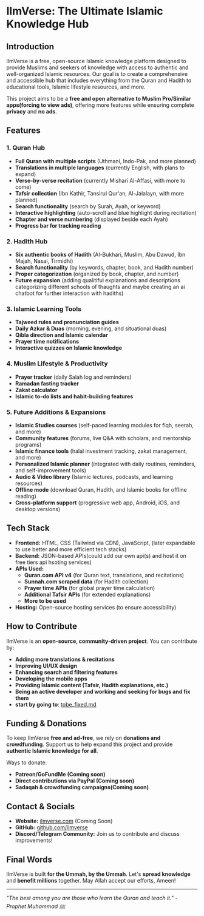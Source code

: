 # IlmVerse: The Ultimate Islamic Knowledge Hub

## Introduction
IlmVerse is a free, open-source Islamic knowledge platform designed to provide Muslims and seekers of knowledge with access to authentic and well-organized Islamic resources. Our goal is to create a comprehensive and accessible hub that includes everything from the Quran and Hadith to educational tools, Islamic lifestyle resources, and more.

This project aims to be a **free and open alternative to Muslim Pro/Similar apps(forcing to view ads)**, offering more features while ensuring complete **privacy** and **no ads**.

## Features
### 1. **Quran Hub**
- **Full Quran with multiple scripts** (Uthmani, Indo-Pak, and more planned)
- **Translations in multiple languages** (currently English, with plans to expand)
- **Verse-by-verse recitation** (currently Mishari Al-Affasi, with more to come)
- **Tafsir collection** (Ibn Kathir, Tansirul Qur'an, Al-Jalalayn, with more planned)
- **Search functionality** (search by Surah, Ayah, or keyword)
- **Interactive highlighting** (auto-scroll and blue highlight during recitation)
- **Chapter and verse numbering** (displayed beside each Ayah)
- **Progress bar for tracking reading**

### 2. **Hadith Hub**
- **Six authentic books of Hadith** (Al-Bukhari, Muslim, Abu Dawud, Ibn Majah, Nasai, Tirmidhi)
- **Search functionality** (by keywords, chapter, book, and Hadith number)
- **Proper categorization** (organized by book, chapter, and number)
- **Future expansion** (adding qualitiful explanations and descriptions categorizing different schools of thaughts and maybe creating an ai chatbot for further interaction with hadiths)

### 3. **Islamic Learning Tools**
- **Tajweed rules and pronunciation guides**
- **Daily Azkar & Duas** (morning, evening, and situational duas)
- **Qibla direction and Islamic calendar**
- **Prayer time notifications**
- **Interactive quizzes on Islamic knowledge**

### 4. **Muslim Lifestyle & Productivity**
- **Prayer tracker** (daily Salah log and reminders)
- **Ramadan fasting tracker**
- **Zakat calculator**
- **Islamic to-do lists and habit-building features**

### 5. **Future Additions & Expansions**
- **Islamic Studies courses** (self-paced learning modules for fiqh, seerah, and more)
- **Community features** (forums, live Q&A with scholars, and mentorship programs)
- **Islamic finance tools** (halal investment tracking, zakat management, and more)
- **Personalized Islamic planner** (integrated with daily routines, reminders, and self-improvement tools)
- **Audio & Video library** (Islamic lectures, podcasts, and learning resources)
- **Offline mode** (download Quran, Hadith, and Islamic books for offline reading)
- **Cross-platform support** (progressive web app, Android, iOS, and desktop versions)

## Tech Stack
- **Frontend:** HTML, CSS (Tailwind via CDN), JavaScript, (later expandable to use better and more efficient tech stacks)
- **Backend:** JSON-based APIs(could add our own api(s) and host it on free tiers api hsoting services)
- **APIs Used:**
  - **Quran.com API v4** (for Quran text, translations, and recitations)
  - **Sunnah.com scraped data** (for Hadith collection)
  - **Prayer time APIs** (for global prayer time calculation)
  - **Additional Tafsir APIs** (for extended explanations)
  - **More to be used**
- **Hosting:** Open-source hosting services (to ensure accessibility)

## How to Contribute
IlmVerse is an **open-source, community-driven project**. You can contribute by:
- **Adding more translations & recitations**
- **Improving UI/UX design**
- **Enhancing search and filtering features**
- **Developing the mobile apps**
- **Providing Islamic content (Tafsir, Hadith explanations, etc.)**
- **Being an active developer and working and seeking for bugs and fix them**
- **start by going to**: [tobe_fixed.md](https://github.com/Noor-Bytes/ilmverseapp/tobe_fixed.md)

## Funding & Donations
To keep IlmVerse **free and ad-free**, we rely on **donations and crowdfunding**. Support us to help expand this project and provide **authentic Islamic knowledge for all**.

Ways to donate:
- **Patreon/GoFundMe (Coming soon)**
- **Direct contributions via PayPal (Coming soon)**
- **Sadaqah & crowdfunding campaigns(Coming soon)**

## Contact & Socials
- **Website:** [ilmverse.com](https://ilmverse.com) (Coming Soon)
- **GitHub:** [github.com/ilmverse](https://github.com/Noor-Bytes/IlmVerse)
- **Discord/Telegram Community:** Join us to contribute and discuss improvements!

## Final Words
IlmVerse is built **for the Ummah, by the Ummah**. Let's **spread knowledge** and **benefit millions** together. May Allah accept our efforts, Ameen!

---
_"The best among you are those who learn the Quran and teach it." - Prophet Muhammad ﷺ_
